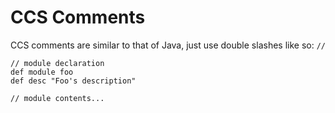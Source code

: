 # CCS Comments
CCS comments are similar to that of Java, just use double slashes like so: `//`

```
// module declaration
def module foo
def desc "Foo's description"

// module contents...
```